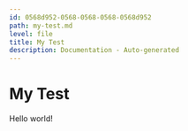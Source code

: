 ```yaml
---
id: 0568d952-0568-0568-0568-0568d952
path: my-test.md
level: file
title: My Test
description: Documentation - Auto-generated
---
```

# My Test
Hello world!